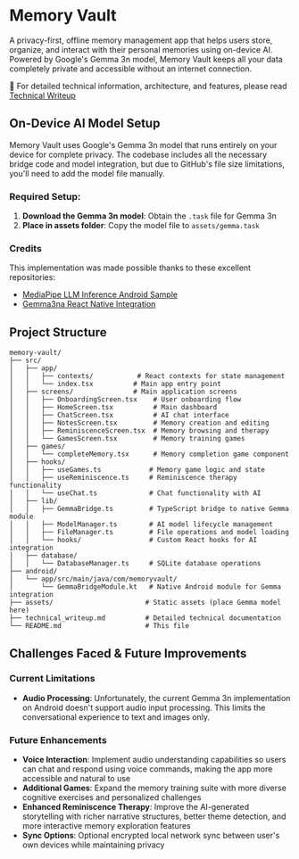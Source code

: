 # Memory Vault

A privacy-first, offline memory management app that helps users store, organize, and interact with their personal memories using on-device AI. Powered by Google's Gemma 3n model, Memory Vault keeps all your data completely private and accessible without an internet connection.

📖 For detailed technical information, architecture, and features, please read [Technical Writeup](./technical_writeup.md)

## On-Device AI Model Setup

Memory Vault uses Google's Gemma 3n model that runs entirely on your device for complete privacy. The codebase includes all the necessary bridge code and model integration, but due to GitHub's file size limitations, you'll need to add the model file manually.

### Required Setup:
1. **Download the Gemma 3n model**: Obtain the `.task` file for Gemma 3n
2. **Place in assets folder**: Copy the model file to `assets/gemma.task`

### Credits
This implementation was made possible thanks to these excellent repositories:
- [MediaPipe LLM Inference Android Sample](https://github.com/google-ai-edge/mediapipe-samples/tree/main/examples/llm_inference/android)
- [Gemma3na React Native Integration](https://github.com/zakabdu205/Gemma3na-ReactNative)

## Project Structure

```
memory-vault/
├── src/
│   ├── app/
│   │   ├── contexts/           # React contexts for state management
│   │   └── index.tsx          # Main app entry point
│   ├── screens/               # Main application screens
│   │   ├── OnboardingScreen.tsx    # User onboarding flow
│   │   ├── HomeScreen.tsx          # Main dashboard
│   │   ├── ChatScreen.tsx          # AI chat interface
│   │   ├── NotesScreen.tsx         # Memory creation and editing
│   │   ├── ReminiscenceScreen.tsx  # Memory browsing and therapy
│   │   └── GamesScreen.tsx         # Memory training games
│   ├── games/
│   │   └── completeMemory.tsx      # Memory completion game component
│   ├── hooks/
│   │   ├── useGames.ts            # Memory game logic and state
│   │   ├── useReminiscence.ts     # Reminiscence therapy functionality
│   │   └── useChat.ts             # Chat functionality with AI
│   ├── lib/
│   │   ├── GemmaBridge.ts         # TypeScript bridge to native Gemma module
│   │   ├── ModelManager.ts        # AI model lifecycle management
│   │   ├── FileManager.ts         # File operations and model loading
│   │   └── hooks/                 # Custom React hooks for AI integration
│   ├── database/
│   │   └── DatabaseManager.ts     # SQLite database operations
├── android/
│   └── app/src/main/java/com/memoryvault/
│       └── GemmaBridgeModule.kt   # Native Android module for Gemma integration
├── assets/                       # Static assets (place Gemma model here)
├── technical_writeup.md          # Detailed technical documentation
└── README.md                     # This file
```

## Challenges Faced & Future Improvements

### Current Limitations
- **Audio Processing**: Unfortunately, the current Gemma 3n implementation on Android doesn't support audio input processing. This limits the conversational experience to text and images only.

### Future Enhancements
- **Voice Interaction**: Implement audio understanding capabilities so users can chat and respond using voice commands, making the app more accessible and natural to use
- **Additional Games**: Expand the memory training suite with more diverse cognitive exercises and personalized challenges
- **Enhanced Reminiscence Therapy**: Improve the AI-generated storytelling with richer narrative structures, better theme detection, and more interactive memory exploration features
- **Sync Options**: Optional encrypted local network sync between user's own devices while maintaining privacy
